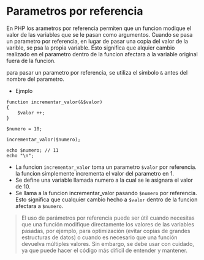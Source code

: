 # Parametros por referencia

En PHP los arametros por referencia permiten que un funcion modique el valor de las variables que se le pasan como argumentos. Cuando se pasa un parametro por referencia, en lugar de pasar una copia del valor de la varible, se psa la propia variable. Esto significa que alquier cambio realizado en el parametro dentro de la funcion afectara a la variable original fuera de la funcion.

para pasar un parametro por referencia, se utiliza el simbolo `&` antes del nombre del parametro.

- Ejmplo

```
function incrementar_valor(&$valor)
{
    $valor ++;
}

$numero = 10;

incrementar_valor($numero);

echo $numero; // 11
echo "\n";

```

- La funcion `incrementar_valor` toma un parametro `$valor` por referencia. la funcion simplemente incrementa el valor del parametro en 1.
- Se define una variable llamada numero a la cual se le asignara el valor de 10.
- Se llama a la funcion incrementar_valor pasando `$numero` por referencia. Esto significa que cualquier cambio hecho a `$valor` dentro de la funcion afectara a `$numero`.


>El uso de parámetros por referencia puede ser útil cuando necesitas que una función modifique directamente los valores de las variables pasadas, por ejemplo, para optimización (evitar copias de grandes estructuras de datos) o cuando es necesario que una función devuelva múltiples valores. Sin embargo, se debe usar con cuidado, ya que puede hacer el código más difícil de entender y mantener.